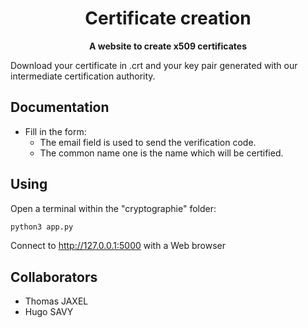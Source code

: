 <div align="center">
  <h1>Certificate creation</h1>
  <p>
    <strong>A website to create x509 certificates</strong>
  </p>
</div>


Download your certificate in .crt and your key pair generated with our intermediate certification authority.

## Documentation

- Fill in the form:
  - The email field is used to send the verification code.
  - The common name one is the name which will be certified.


## Using

Open a terminal within the "cryptographie" folder:

```bash
python3 app.py
```
Connect to http://127.0.0.1:5000 with a Web browser

## Collaborators

- Thomas JAXEL
- Hugo SAVY
